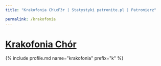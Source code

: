 ```yaml
---
title: "Krakofonia Ch\xF3r | Statystyki patronite.pl | Patromierz"

permalink: /krakofonia
---
```


# [Krakofonia Chór](https://patronite.pl/krakofonia)

{% include profile.md name="krakofonia" prefix="k" %}
